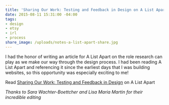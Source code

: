 ```yaml
---
title: 'Sharing Our Work: Testing and Feedback in Design on A List Apart'
date: 2015-08-11 15:31:00 -04:00
tags:
- design
- etsy
- irl
- process
share_image: /uploads/notes-a-list-apart-share.jpg
---
```


I had the honor of writing an article for A List Apart on the role research can play as we make our way through the design process. I had been reading A List Apart and referencing it since the earliest days that I was building websites, so this opportunity was especially exciting to me!

Read [Sharing Our Work: Testing and Feedback in Design](http://alistapart.com/article/sharing-our-work-testing-feedback-in-design) on A List Apart

*Thanks to Sara Wachter-Boettcher and Lisa Maria Martin for their incredible editing*
